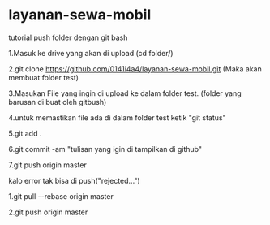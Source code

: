 # layanan-sewa-mobil
tutorial push folder dengan git bash

1.Masuk ke drive yang akan di upload (cd folder/)

2.git clone https://github.com/0141i4a4/layanan-sewa-mobil.git (Maka akan membuat folder test)

3.Masukan File yang ingin di upload ke dalam folder test. (folder yang barusan di buat oleh gitbush)

4.untuk memastikan file ada di dalam folder test ketik "git status"

5.git add .

6.git commit -am "tulisan yang igin di tampilkan di github"

7.git push origin master

kalo error tak bisa di push("rejected...")

1.git pull --rebase origin master

2.git push origin master
